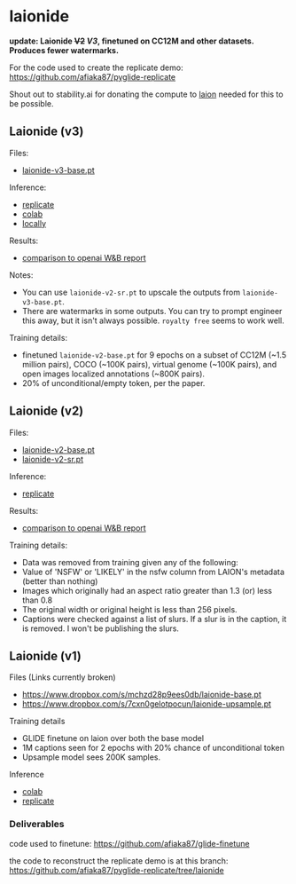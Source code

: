 # laionide 


**update: Laionide ~~V2~~ _V3_, finetuned on CC12M and other datasets. Produces fewer watermarks.**

For the code used to create the replicate demo:
https://github.com/afiaka87/pyglide-replicate

Shout out to stability.ai for donating the compute to [laion](https://discord.gg/8pSACZJk) needed for this to be possible.

## Laionide (v3)

Files:
- [laionide-v3-base.pt](https://github.com/afiaka87/laionide/releases/download/Checkpoints/laionide-v3-base.pt)

Inference:
- [replicate](https://replicate.com/afiaka87/laionide-v3)
- [colab](https://gist.github.com/afiaka87/8655b15c94bf0e80f586ce54cfe39ab5#file-laionide-v3-ipynb)
- [locally](https://github.com/afiaka87/pyglide)

Results:
- [comparison to openai W&B report](https://wandb.ai/afiaka87/laionide-v3-glide/reports/Laionide-Version-3-Benchmark--VmlldzoxNjE0MTE3)

Notes:
- You can use `laionide-v2-sr.pt` to upscale the outputs from `laionide-v3-base.pt`.
- There are watermarks in some outputs. You can try to prompt engineer this away, but it isn't always possible. `royalty free` seems to work well. 

Training details:
- finetuned `laionide-v2-base.pt` for 9 epochs on a subset of CC12M (~1.5 million pairs), COCO (~100K pairs), virtual genome (~100K pairs), and open images localized annotations (~800K pairs). 
- 20% of unconditional/empty token, per the paper.

## Laionide (v2)

Files:
- [laionide-v2-base.pt](https://github.com/afiaka87/laionide/releases/download/Checkpoints/laionide-v2-base.pt)
- [laionide-v2-sr.pt](https://github.com/afiaka87/laionide/releases/download/Checkpoints/laionide-v2-sr.pt)

Inference:
- [replicate](https://replicate.com/afiaka87/laionide-v2)

Results:
- [comparison to openai W&B report](https://wandb.ai/afiaka87/glide_compare/reports/Finetuning-GLIDE-on-LAION-does-it-work---VmlldzoxNTg3MTkz)

Training details:
- Data was removed from training given any of the following:
- Value of 'NSFW' or 'LIKELY' in the nsfw column from LAION's metadata (better than nothing)
- Images which originally had an aspect ratio greater than 1.3 (or) less than 0.8
- The original width or original height is less than 256 pixels.
- Captions were checked against a list of slurs. If a slur is in the caption, it is removed. I won't be publishing the slurs.


## Laionide (v1)

Files (Links currently broken)
- https://www.dropbox.com/s/mchzd28p9ees0db/laionide-base.pt
- https://www.dropbox.com/s/7cxn0gelotpocun/laionide-upsample.pt

Training details

- GLIDE finetune on laion over both the base model 
- 1M captions seen for 2 epochs with 20% chance of unconditional token
- Upsample model sees 200K samples.

Inference
- [colab](https://gist.github.com/afiaka87/5f64e4de49b50554270a0a6ece243014#file-laionide-ipynb)
- [replicate](https://replicate.com/afiaka87/laionide)

### Deliverables

code used to finetune:
https://github.com/afiaka87/glide-finetune

the code to reconstruct the replicate demo is at this branch:
https://github.com/afiaka87/pyglide-replicate/tree/laionide
